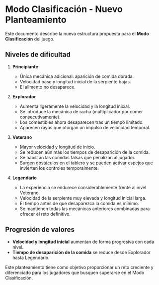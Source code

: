 # Modo Clasificación - Nuevo Planteamiento

Este documento describe la nueva estructura propuesta para el **Modo Clasificación** del juego.

## Niveles de dificultad

1. **Principiante**
   - Única mecánica adicional: aparición de comida dorada.
   - Velocidad base y longitud inicial de la serpiente bajas.
   - El alimento no desaparece.

2. **Explorador**
   - Aumenta ligeramente la velocidad y la longitud inicial.
   - Se introduce la mecánica de racha (multiplicador por comer consecutivamente).
   - Los comestibles ahora desaparecen tras un tiempo limitado.
   - Aparecen rayos que otorgan un impulso de velocidad temporal.

3. **Veterano**
   - Mayor velocidad y longitud de inicio.
   - Se reducen aún más los tiempos de desaparición de la comida.
   - Se habilitan las comidas falsas que penalizan al jugador.
   - Surgen obstáculos en el tablero y se pueden activar espejos que invierten los controles temporalmente.

4. **Legendario**
   - La experiencia se endurece considerablemente frente al nivel Veterano.
   - Velocidad de la serpiente muy elevada y longitud inicial larga.
   - El tiempo antes de que desaparezca la comida es mínimo.
   - Se mantienen todas las mecánicas anteriores combinadas para ofrecer el reto definitivo.

## Progresión de valores

- **Velocidad y longitud inicial** aumentan de forma progresiva con cada nivel.
- **Tiempo de desaparición de la comida** se reduce desde Explorador hasta Legendario.

Este planteamiento tiene como objetivo proporcionar un reto creciente y diferenciado para los jugadores que busquen superarse en el Modo Clasificación.
